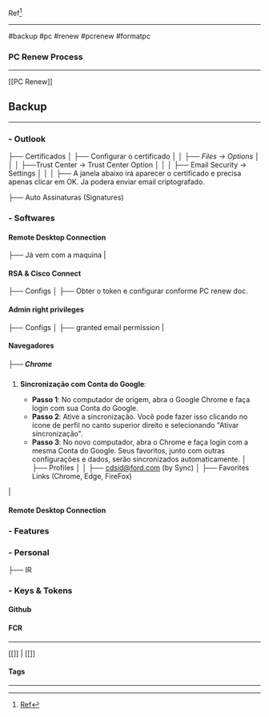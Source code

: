 Ref[^1]
***
#backup #pc #renew  #pcrenew #formatpc

### PC Renew Process
***
[[PC Renew]]


## Backup
***

### - Outlook
├── Certificados
│   ├── Configurar o certificado
│   │   ├── _Files -> Options_
│   │   │   ├──Trust Center -> Trust Center Option
│   │   │   ├── Email Security -> Settings
│   │   │   ├── A janela abaixo irá aparecer o certificado e precisa apenas clicar em OK. Ja podera enviar email criptografado.

├── Auto Assinaturas (Signatures)

### - Softwares
#### Remote Desktop Connection
├── Já vem com a maquina
|
#### RSA & Cisco Connect
├── Configs
│   ├── Obter o token e configurar conforme PC renew doc.

#### Admin right privileges
├── Configs
│   ├── granted email permission
 |
#### Navegadores
##### ├── Chrome
1. **Sincronização com Conta do Google**:
    
    - **Passo 1**: No computador de origem, abra o Google Chrome e faça login com sua Conta do Google.
    - **Passo 2**: Ative a sincronização. Você pode fazer isso clicando no ícone de perfil no canto superior direito e selecionando "Ativar sincronização".
    - **Passo 3**: No novo computador, abra o Chrome e faça login com a mesma Conta do Google. Seus favoritos, junto com outras configurações e dados, serão sincronizados automaticamente.
│   ├── Profiles
│   │   ├── cdsid@ford.com (by Sync)
│   ├── Favorites Links (Chrome, Edge, FireFox)

|
#### Remote Desktop Connection



### - Features

### - Personal 
├── IR


### - Keys & Tokens
#### Github
#### FCR





***
[[]] | [[]]
#### Tags
***
[^1]: [Ref](#)